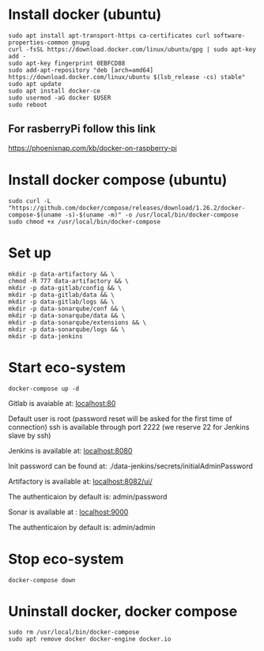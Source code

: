 
# Install docker (ubuntu)
```
sudo apt install apt-transport-https ca-certificates curl software-properties-common gnupg
curl -fsSL https://download.docker.com/linux/ubuntu/gpg | sudo apt-key add -
sudo apt-key fingerprint 0EBFCD88
sudo add-apt-repository "deb [arch=amd64] https://download.docker.com/linux/ubuntu $(lsb_release -cs) stable"
sudo apt update
sudo apt install docker-ce
sudo usermod -aG docker $USER
sudo reboot
```
## For rasberryPi follow this link
https://phoenixnap.com/kb/docker-on-raspberry-pi

# Install docker compose (ubuntu)
```
sudo curl -L "https://github.com/docker/compose/releases/download/1.26.2/docker-compose-$(uname -s)-$(uname -m)" -o /usr/local/bin/docker-compose
sudo chmod +x /usr/local/bin/docker-compose
```
# Set up
```
mkdir -p data-artifactory && \
chmod -R 777 data-artifactory && \
mkdir -p data-gitlab/config && \
mkdir -p data-gitlab/data && \
mkdir -p data-gitlab/logs && \
mkdir -p data-sonarqube/conf && \
mkdir -p data-sonarqube/data && \
mkdir -p data-sonarqube/extensions && \
mkdir -p data-sonarqube/logs && \
mkdir -p data-jenkins

```

# Start eco-system
```
docker-compose up -d
```
Gitlab is avaiable at: [localhost:80](http://localhost:80)

Default user is root (password reset will be asked for the first time of connection)
ssh is available through port 2222 (we reserve 22 for Jenkins slave by ssh)

Jenkins is available at: [localhost:8080](http://localhost:8080)

Init password can be found at: ./data-jenkins/secrets/initialAdminPassword

Artifactory is available at: [localhost:8082/ui/](http://localhost:8082/ui/)

The authenticaion by default is: admin/password

Sonar is available at : [localhost:9000](http://localhost:9000)

The authenticaion by default is: admin/admin

# Stop eco-system
```
docker-compose down
```

# Uninstall docker, docker compose
```
sudo rm /usr/local/bin/docker-compose
sudo apt remove docker docker-engine docker.io
```

